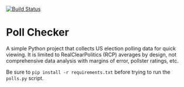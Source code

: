 [![Build Status](
https://travis-ci.com/nickrusso42518/polls.svg?branch=master)](
https://travis-ci.com/nickrusso42518/polls)

# Poll Checker
A simple Python project that collects US election polling data for quick
viewing. It is limited to RealClearPolitics (RCP) averages by design,
not comprehensive data analysis with margins of error, pollster ratings, etc.

Be sure to `pip install -r requirements.txt` before trying to run the
`polls.py` script.
